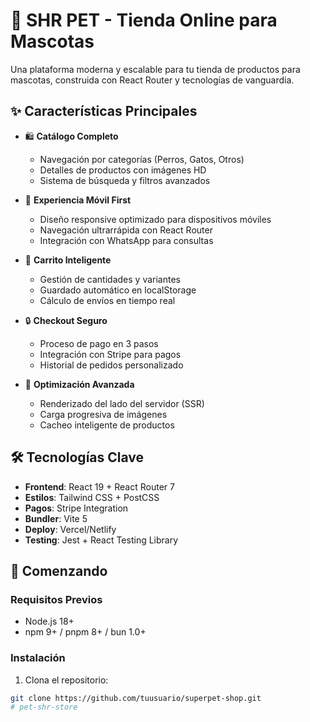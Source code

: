 # 🐾 SHR PET - Tienda Online para Mascotas

Una plataforma moderna y escalable para tu tienda de productos para mascotas, construida con React Router y tecnologías de vanguardia.

## ✨ Características Principales

- 🛍️ **Catálogo Completo**
  - Navegación por categorías (Perros, Gatos, Otros)
  - Detalles de productos con imágenes HD
  - Sistema de búsqueda y filtros avanzados

- 🐶 **Experiencia Móvil First**
  - Diseño responsive optimizado para dispositivos móviles
  - Navegación ultrarrápida con React Router
  - Integración con WhatsApp para consultas

- 🛒 **Carrito Inteligente**
  - Gestión de cantidades y variantes
  - Guardado automático en localStorage
  - Cálculo de envíos en tiempo real

- 🔒 **Checkout Seguro**
  - Proceso de pago en 3 pasos
  - Integración con Stripe para pagos
  - Historial de pedidos personalizado

- 🚀 **Optimización Avanzada**
  - Renderizado del lado del servidor (SSR)
  - Carga progresiva de imágenes
  - Cacheo inteligente de productos

## 🛠 Tecnologías Clave

- **Frontend**: React 19 + React Router 7
- **Estilos**: Tailwind CSS + PostCSS
- **Pagos**: Stripe Integration
- **Bundler**: Vite 5
- **Deploy**: Vercel/Netlify
- **Testing**: Jest + React Testing Library

## 🚀 Comenzando

### Requisitos Previos

- Node.js 18+
- npm 9+ / pnpm 8+ / bun 1.0+

### Instalación

1. Clona el repositorio:
```bash
git clone https://github.com/tuusuario/superpet-shop.git
#   p e t - s h r - s t o r e  
 
